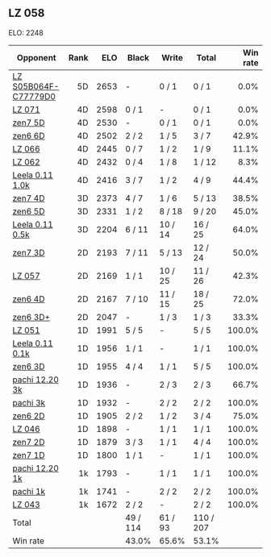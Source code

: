 ## LZ 058 ##

ELO: 2248

Opponent | Rank | ELO | Black | Write | Total | Win rate
---------|-----:|----:|-------|-------|-------|-------:
[LZ S05B064F-C77779D0](LZ%20S05B064F-C77779D0.md) | 5D | 2653 | - | 0 / 1 | 0 / 1 | 0.0%
[LZ 071](LZ%20071.md) | 4D | 2598 | 0 / 1 | - | 0 / 1 | 0.0%
[zen7 5D](zen7%205D.md) | 4D | 2530 | - | 0 / 1 | 0 / 1 | 0.0%
[zen6 6D](zen6%206D.md) | 4D | 2502 | 2 / 2 | 1 / 5 | 3 / 7 | 42.9%
[LZ 066](LZ%20066.md) | 4D | 2445 | 0 / 7 | 1 / 2 | 1 / 9 | 11.1%
[LZ 062](LZ%20062.md) | 4D | 2432 | 0 / 4 | 1 / 8 | 1 / 12 | 8.3%
[Leela 0.11 1.0k](Leela%200.11%201.0k.md) | 4D | 2416 | 3 / 7 | 1 / 2 | 4 / 9 | 44.4%
[zen7 4D](zen7%204D.md) | 3D | 2373 | 4 / 7 | 1 / 6 | 5 / 13 | 38.5%
[zen6 5D](zen6%205D.md) | 3D | 2331 | 1 / 2 | 8 / 18 | 9 / 20 | 45.0%
[Leela 0.11 0.5k](Leela%200.11%200.5k.md) | 3D | 2204 | 6 / 11 | 10 / 14 | 16 / 25 | 64.0%
[zen7 3D](zen7%203D.md) | 2D | 2193 | 7 / 11 | 5 / 13 | 12 / 24 | 50.0%
[LZ 057](LZ%20057.md) | 2D | 2169 | 1 / 1 | 10 / 25 | 11 / 26 | 42.3%
[zen6 4D](zen6%204D.md) | 2D | 2167 | 7 / 10 | 11 / 15 | 18 / 25 | 72.0%
[zen6 3D+](zen6%203D+.md) | 2D | 2047 | - | 1 / 3 | 1 / 3 | 33.3%
[LZ 051](LZ%20051.md) | 1D | 1991 | 5 / 5 | - | 5 / 5 | 100.0%
[Leela 0.11 0.1k](Leela%200.11%200.1k.md) | 1D | 1956 | 1 / 1 | - | 1 / 1 | 100.0%
[zen6 3D](zen6%203D.md) | 1D | 1955 | 4 / 4 | 1 / 1 | 5 / 5 | 100.0%
[pachi 12.20 3k](pachi%2012.20%203k.md) | 1D | 1936 | - | 2 / 3 | 2 / 3 | 66.7%
[pachi 3k](pachi%203k.md) | 1D | 1932 | - | 2 / 2 | 2 / 2 | 100.0%
[zen6 2D](zen6%202D.md) | 1D | 1905 | 2 / 2 | 1 / 2 | 3 / 4 | 75.0%
[LZ 046](LZ%20046.md) | 1D | 1898 | - | 1 / 1 | 1 / 1 | 100.0%
[zen7 2D](zen7%202D.md) | 1D | 1879 | 3 / 3 | 1 / 1 | 4 / 4 | 100.0%
[zen7 1D](zen7%201D.md) | 1D | 1800 | 1 / 1 | - | 1 / 1 | 100.0%
[pachi 12.20 1k](pachi%2012.20%201k.md) | 1k | 1793 | - | 1 / 1 | 1 / 1 | 100.0%
[pachi 1k](pachi%201k.md) | 1k | 1741 | - | 2 / 2 | 2 / 2 | 100.0%
[LZ 043](LZ%20043.md) | 1k | 1672 | 2 / 2 | - | 2 / 2 | 100.0%
Total | | | 49 / 114 | 61 / 93 | 110 / 207 | 
Win rate| | | 43.0% | 65.6% | 53.1% | 
